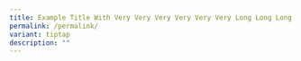 ```yaml
---
title: Example Title With Very Very Very Very Very Very Long Long Long Long Name
permalink: /permalink/
variant: tiptap
description: ""
---
```

